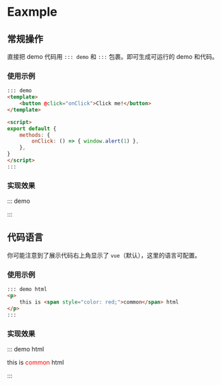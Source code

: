 # Eaxmple

## 常规操作
直接把 demo 代码用 `::: demo` 和 `:::` 包裹。即可生成可运行的 demo 和代码。

### 使用示例

```md
::: demo
<template>
    <button @click="onClick">Click me!</button>
</template>

<script>
export default {
    methods: {
        onClick: () => { window.alert(1) },
    },
}
</script>
:::
```

### 实现效果

::: demo
<template>
    <button @click="onClick">Click me!</button>
</template>

<script>
export default {
    methods: {
        onClick: () => { window.alert(1) },
    },
}
</script>
:::

## 代码语言
你可能注意到了展示代码右上角显示了 `vue`（默认），这里的语言可配置。

### 使用示例

```md
::: demo html
<p>
    this is <span style="color: red;">common</span> html
</p>
:::
```

### 实现效果

::: demo html
<p>
    this is <span style="color: red;">common</span> html
</p>
:::
